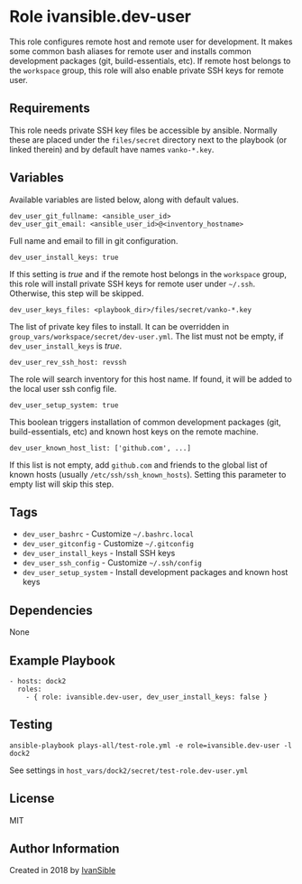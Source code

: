 # Role ivansible.dev-user

This role configures remote host and remote user for development.
It makes some common bash aliases for remote user and installs
common development packages (git, build-essentials, etc).
If remote host belongs to the `workspace` group, this role will
also enable private SSH keys for remote user.


## Requirements

This role needs private SSH key files be accessible by ansible.
Normally these are placed under the `files/secret` directory next to
the playbook (or linked therein) and by default have names `vanko-*.key`.


## Variables

Available variables are listed below, along with default values.


    dev_user_git_fullname: <ansible_user_id>
    dev_user_git_email: <ansible_user_id>@<inventory_hostname>

Full name and email to fill in git configuration.


    dev_user_install_keys: true

If this setting is *true* and if the remote host belongs in the
`workspace` group, this role will install private SSH keys for
remote user under `~/.ssh`. Otherwise, this step will be skipped.


    dev_user_keys_files: <playbook_dir>/files/secret/vanko-*.key

The list of private key files to install. It can be overridden in
`group_vars/workspace/secret/dev-user.yml`. The list must not be empty,
if `dev_user_install_keys` is *true*.


    dev_user_rev_ssh_host: revssh

The role will search inventory for this host name. If found, it will
be added to the local user ssh config file.


    dev_user_setup_system: true

This boolean triggers installation of common development packages
(git, build-essentials, etc) and known host keys on the remote machine.


    dev_user_known_host_list: ['github.com', ...]

If this list is not empty, add `github.com` and friends to the global
list of known hosts (usually `/etc/ssh/ssh_known_hosts`).
Setting this parameter to empty list will skip this step.


## Tags

- `dev_user_bashrc` - Customize `~/.bashrc.local`
- `dev_user_gitconfig` - Customize `~/.gitconfig`
- `dev_user_install_keys` - Install SSH keys
- `dev_user_ssh_config` - Customize `~/.ssh/config`
- `dev_user_setup_system` - Install development packages and known host keys


## Dependencies

None


## Example Playbook

    - hosts: dock2
      roles:
        - { role: ivansible.dev-user, dev_user_install_keys: false }


## Testing

    ansible-playbook plays-all/test-role.yml -e role=ivansible.dev-user -l dock2

See settings in `host_vars/dock2/secret/test-role.dev-user.yml`


## License

MIT


## Author Information

Created in 2018 by [IvanSible](https://github.com/ivansible)
